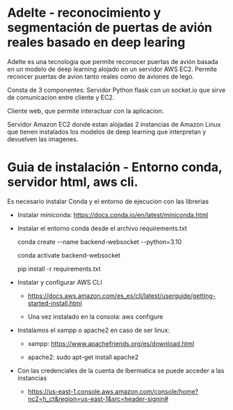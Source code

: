 # Adelte - reconocimiento y segmentación de puertas de avión reales basado en deep learing

Adelte es una tecnologia que permite reconocer puertas de avión basada en un modelo de deep learning alojado
en un servidor AWS EC2. Permite reconcer puertas de avion tanto reales como de aviones de lego. 

Consta de 3 componentes:
Servidor Python flask con un socket.io que sirve de comunicacion entre cliente y EC2.

Cliente web, que permite interactuar con la aplicacion.

Servidor Amazon EC2 donde estan alojadas 2 instancias de Amazon Linux que tienen instalados
los modelos de deep learning que interpretan y devuelven las imagenes.

# Guia de instalación - Entorno conda, servidor html, aws cli.

Es necesario instalar Conda y el entorno de ejecucion con las librerias

- Instalar miniconda: https://docs.conda.io/en/latest/miniconda.html

- Instalar el entorno conda desde el archivo requirements.txt

    conda create --name backend-websocket --python=3.10

    conda activate backend-websocket

    pip install -r requirements.txt

- Instalar y configurar AWS CLI

    - https://docs.aws.amazon.com/es_es/cli/latest/userguide/getting-started-install.html

    - Una vez instalado en la consola: aws configure

- Instalamos el xampp o apache2 en caso de ser linux: 

    - xampp: https://www.apachefriends.org/es/download.html

    - apache2: sudo apt-get install apache2

- Con las credenciales de la cuenta de Ibermatica se puede acceder a las instancias

    - https://us-east-1.console.aws.amazon.com/console/home?nc2=h_ct&region=us-east-1&src=header-signin#
